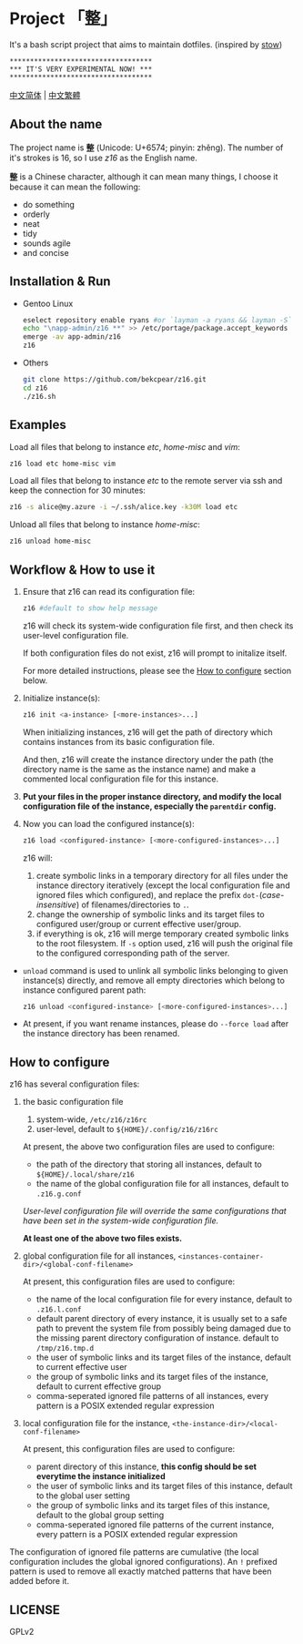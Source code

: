 # Project 「整」

It's a bash script project that aims to maintain dotfiles. (inspired by [stow](https://www.gnu.org/software/stow/))

```
***********************************
*** IT'S VERY EXPERIMENTAL NOW! ***
***********************************
```

[中文简体](README.zhs.md) | [中文繁體](README.zht.md)

## About the name

The project name is **整** (Unicode: U+6574; pinyin: zhěng). The number of it's strokes is 16, so I use *z16* as the English name.

**整** is a Chinese character, although it can mean many things, I choose it because it can mean the following:

* do something
* orderly
* neat
* tidy
* sounds agile
* and concise

## Installation & Run

* Gentoo Linux

  ```bash
  eselect repository enable ryans #or `layman -a ryans && layman -S`
  echo "\napp-admin/z16 **" >> /etc/portage/package.accept_keywords
  emerge -av app-admin/z16
  z16
  ```

* Others

  ```bash
  git clone https://github.com/bekcpear/z16.git
  cd z16
  ./z16.sh
  ```

## Examples

Load all files that belong to instance *etc*, *home-misc* and *vim*:

```bash
z16 load etc home-misc vim
```

Load all files that belong to instance *etc* to the remote server via ssh and keep the connection for 30 minutes:

```bash
z16 -s alice@my.azure -i ~/.ssh/alice.key -k30M load etc
```

Unload all files that belong to instance *home-misc*:

```bash
z16 unload home-misc
```

## Workflow & How to use it

1. Ensure that z16 can read its configuration file:

   ```bash
   z16 #default to show help message
   ```

   z16 will check its system-wide configuration file first, and then check its user-level configuration file.

   If both configuration files do not exist, z16 will prompt to initalize itself.

   For more detailed instructions, please see the [How to configure](#how-to-configure) section below.

2. Initialize instance(s):

   ```bash
   z16 init <a-instance> [<more-instances>...]
   ```

   When initializing instances, z16 will get the path of directory which contains instances from its basic configuration file.

   And then, z16 will create the instance directory under the path (the directory name is the same as the instance name) and make a commented local configuration file for this instance.

3. **Put your files in the proper instance directory, and modify the local configuration file of the instance, especially the `parentdir` config.**

4. Now you can load the configured instance(s):

   ```bash
   z16 load <configured-instance> [<more-configured-instances>...]
   ```

   z16 will:

   1. create symbolic links in a temporary directory for all files under the instance directory iteratively (except the local configuration file and ignored files which configured), and replace the prefix `dot-`(_case-insensitive_) of filenames/directories to `.`.
   2. change the ownership of symbolic links and its target files to configured user/group or current effective user/group.
   3. if everything is ok, z16 will merge temporary created symbolic links to the root filesystem. If `-s` option used, z16 will push the original file to the configured corresponding path of the server.

* `unload` command is used to unlink all symbolic links belonging to given instance(s) directly, and remove all empty directories which belong to instance configured parent path:

   ```bash
   z16 unload <configured-instance> [<more-configured-instances>...]
   ```

* At present, if you want rename instances, please do `--force load` after the instance directory has been renamed.

## How to configure

z16 has several configuration files:

1. the basic configuration file

   1. system-wide, `/etc/z16/z16rc`
   2. user-level, default to `${HOME}/.config/z16/z16rc`

   At present, the above two configuration files are used to configure:

   * the path of the directory that storing all instances, default to `${HOME}/.local/share/z16`
   * the name of the global configuration file for all instances, default to `.z16.g.conf`

   *User-level configuration file will override the same configurations that have been set in the system-wide configuration file.*

   **At least one of the above two files exists.**

2. global configuration file for all instances, `<instances-container-dir>/<global-conf-filename>`

   At present, this configuration files are used to configure:

   * the name of the local configuration file for every instance, default to `.z16.l.conf`
   * default parent directory of every instance, it is usually set to a safe path to prevent the system file from possibly being damaged due to the missing parent directory configuration of instance. default to `/tmp/z16.tmp.d`
   * the user of symbolic links and its target files of the instance, default to current effective user
   * the group of symbolic links and its target files of the instance, default to current effective group
   * comma-seperated ignored file patterns of all instances, every pattern is a POSIX extended regular expression

3. local configuration file for the instance, `<the-instance-dir>/<local-conf-filename>`

   At present, this configuration files are used to configure:

   * parent directory of this instance, **this config should be set everytime the instance initialized**
   * the user of symbolic links and its target files of this instance, default to the global user setting
   * the group of symbolic links and its target files of this instance, default to the global group setting
   * comma-seperated ignored file patterns of the current instance, every pattern is a POSIX extended regular expression

The configuration of ignored file patterns are cumulative (the local configuration includes the global ignored configurations). An `!` prefixed pattern is used to remove all exactly matched patterns that have been added before it.


## LICENSE

GPLv2
